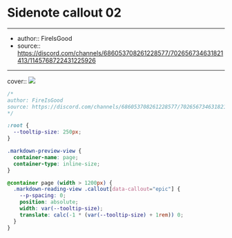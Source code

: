 

# Sidenote callout 02

---

- author:: FireIsGood
- source:: https://discord.com/channels/686053708261228577/702656734631821413/1145768722431225926

---

cover:: ![](https://i.imgur.com/EfL7ROv.gif)

```css
/*
author: FireIsGood
source: https://discord.com/channels/686053708261228577/702656734631821413/1145768722431225926
*/

:root {
  --tooltip-size: 250px;
}

.markdown-preview-view {
  container-name: page;
  container-type: inline-size;
}

@container page (width > 1200px) {
  .markdown-reading-view .callout[data-callout="epic"] {
    --p-spacing: 0;
    position: absolute;
    width: var(--tooltip-size);
    translate: calc(-1 * (var(--tooltip-size) + 1rem)) 0;
  }
}
```
